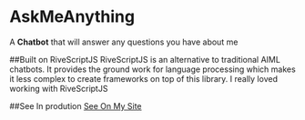 # AskMeAnything
A <b>Chatbot</b> that will answer any questions you have about me

##Built on RiveScriptJS
RiveScriptJS is an alternative to traditional AIML chatbots. It provides the ground work for language processing which makes it less complex to create frameworks on top of this library. I really loved working with RiveScriptJS

##See In prodution
[See On My Site](zunair-syed.github.io/AMA)
